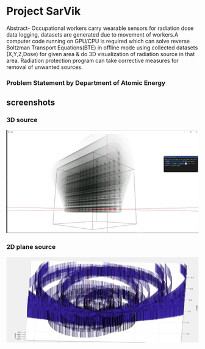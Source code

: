 # Project SarVik

Abstract-
Occupational workers carry wearable sensors for radiation dose data logging, datasets are generated due to movement of workers.A computer code running on GPU/CPU is required which can solve reverse Boltzman Transport Equations(BTE) in offline mode using collected datasets (X,Y,Z,Dose) for given area & do 3D visualization of radiation source in that area. 
Radiation protection program can take corrective measures for removal of unwanted sources.

### Problem Statement by Department of Atomic Energy

## screenshots 

### 3D source 
![Image](https://raw.githubusercontent.com/DwaraknathT/Project-Sarvik/master/assets/3d.png)

### 2D plane source 
![Image](https://raw.githubusercontent.com/DwaraknathT/Project-Sarvik/master/assets/plane.png)
